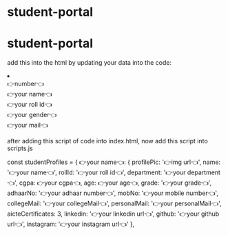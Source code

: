 # student-portal
 # student-portal
 
add this into the html by updating your data into the code:

<li onclick="showProfile('👉your name👈')">
                            <div class="div"> 👉number👈 </div>
                            <div>👉your name👈</div>
                            <div>👉your roll id👈</div>
                            <div>👉your gender👈</div>
                            <div>👉your mail👈</div></li>

after adding this script of code into index.html,
now add this script into scripts.js


const studentProfiles = {
   👉your name👈: {
        profilePic: '👉img url👈',
        name: '👉your name👈',
        rollId: '👉your roll id👈',
        department: '👉your department👈',
        cgpa: 👉your cgpa👈,
        age: 👉your age👈,
        grade: '👉your grade👈',
        adhaarNo: '👉your adhaar number👈',
        mobNo: '👉your mobile number👈',
        collegeMail: '👉your collegeMail👈',
        personalMail: '👉your personalMail👈',
        aicteCertificates: 3,
        linkedin: '👉your linkedin url👈',
        github: '👉your github url👈',
        instagram: '👉your instagram url👈'
    },

